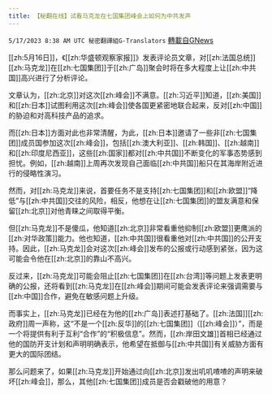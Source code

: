 ```yaml
---
title: 【秘翻在线】试看马克龙在七国集团峰会上如何为中共发声
---
```

`5/17/2023 8:38 AM UTC 秘密翻譯組G-Translators` [轉載自GNews](https://gnews.org/articles/1307456)

[[zh:5月16日]]，《[[zh:华盛顿观察家报]]》发表评论员文章，对[[zh:法国总统]][[zh:马克龙]]在[[zh:七国集团]]于[[zh:广岛]]聚会时将在多大程度上让[[zh:中共国]]高兴进行了分析评论。

文章认为，[[zh:北京]]对这次[[zh:峰会]]不满意。[[zh:习近平]]知道，[[zh:美国]]和[[zh:日本]]试图利用这次[[zh:峰会]]使各国更紧密地联合起来，反对[[zh:中国]]的胁迫和对高科技产品的追求。

而[[zh:日本]]方面对此也非常清醒，为此，[[zh:日本]]邀请了一些非[[zh:七国集团]]成员国参加这次[[zh:峰会]]，包括[[zh:澳大利亚]]、[[zh:韩国]]、[[zh:越南]]和[[zh:印度尼西亚]]，这些[[zh:国家]]都对[[zh:中共国]]不断变化的军事态势感到担忧。例如，[[zh:越南]]上周再次发现自己面临[[zh:中共国]]船只在其海岸附近进行的侵略性演习。

然而，对[[zh:马克龙]]来说，首要任务不是支持[[zh:七国集团]]和[[zh:欧盟]]“降低”与[[zh:中共国]]交往的风险，相反，他想在让[[zh:七国集团]]的盟友满意和保留[[zh:北京]]对他青睐之间取得平衡。

但[[zh:马克龙]]不是傻瓜，他知道[[zh:北京]]非常看重他抑制[[zh:欧盟]]更鹰派的[[zh:对华政策]]能力。他也知道，[[zh:中共国]]很看重他对[[zh:中共国]]的公开支持。因此，[[zh:马克龙]]会对这次[[zh:峰会]]发布的公报或行动感到紧张，因为这可能会令他在[[zh:北京]]的靠山不高兴。

反过来，[[zh:马克龙]]可能会阻止[[zh:七国集团]]在[[zh:台湾]]等问题上发表更明确的公报，还将看到[[zh:马克龙]]在[[zh:峰会]]期间可能会发表评论来强调需要与[[zh:中国]]合作，避免在敏感问题上升级。

而事实上，[[zh:马克龙]]已经在为他的[[zh:广岛]]表述打基础了。[[zh:法国]][[zh:政府]]周一声称，这“不是一个[[zh:反华]]的[[zh:七国集团]]（[[zh:峰会]]）”，而是一个将提供有利于互利“合作”的“积极信息”。然而，[[zh:岸田文雄]]首相已经通过他的国防开支计划和声明明确表示，他希望在抵御与[[zh:中共国]]有关威胁方面有更大的国际团结。

那么问题来了，如果[[zh:马克龙]]开始通过向[[zh:北京]]发出叽叽喳喳的声明来破坏[[zh:峰会]]，那么，其他[[zh:七国集团]]成员是否会戳破他的用意？
